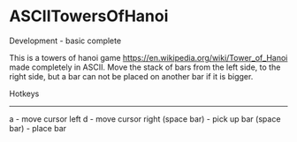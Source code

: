 # ASCIITowersOfHanoi
Development - basic complete

This is a towers of hanoi game https://en.wikipedia.org/wiki/Tower_of_Hanoi made completely in ASCII.
Move the stack of bars from the left side, to the right side, but a bar can not be placed on another bar if it is bigger.

Hotkeys
________
a - move cursor left
d - move cursor right
(space bar) - pick up bar
(space bar) - place bar
